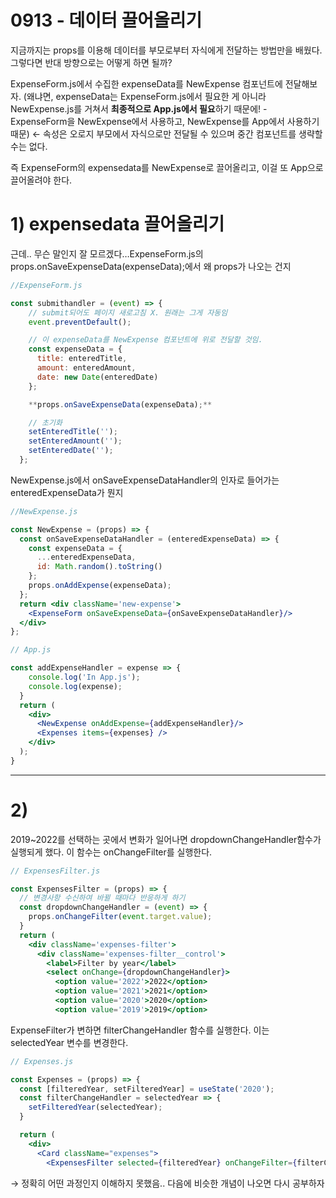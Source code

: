 # 0913 - 데이터 끌어올리기

지금까지는 props를 이용해 데이터를 부모로부터 자식에게 전달하는 방법만을 배웠다. 그렇다면 반대 방향으로는 어떻게 하면 될까?

ExpenseForm.js에서 수집한 expenseData를 NewExpense 컴포넌트에 전달해보자. (왜냐면, expenseData는 ExpenseForm.js에서 필요한 게 아니라 NewExpense.js를 거쳐서 **최종적으로 App.js에서 필요**하기 때문에! - ExpenseForm을 NewExpense에서 사용하고, NewExpense를 App에서 사용하기 때문) ← 속성은 오로지 부모에서 자식으로만 전달될 수 있으며 중간 컴포넌트를 생략할 수는 없다.

즉 ExpenseForm의 expensedata를 NewExpense로 끌어올리고, 이걸 또 App으로 끌어올려야 한다.

# 1) expensedata 끌어올리기

근데.. 무슨 말인지 잘 모르겠다…ExpenseForm.js의 props.onSaveExpenseData(expenseData);에서 왜 props가 나오는 건지

```jsx
//ExpenseForm.js

const submithandler = (event) => {
    // submit되어도 페이지 새로고침 X. 원래는 그게 자동임
    event.preventDefault();

    // 이 expenseData를 NewExpense 컴포넌트에 위로 전달할 것임.
    const expenseData = {
      title: enteredTitle,
      amount: enteredAmount,
      date: new Date(enteredDate)
    };

    **props.onSaveExpenseData(expenseData);**

    // 초기화
    setEnteredTitle('');
    setEnteredAmount('');
    setEnteredDate('');
  };
```

NewExpense.js에서 onSaveExpenseDataHandler의 인자로 들어가는  enteredExpenseData가 뭔지

```jsx
//NewExpense.js

const NewExpense = (props) => {
  const onSaveExpenseDataHandler = (enteredExpenseData) => {
    const expenseData = {
      ...enteredExpenseData,
      id: Math.random().toString()
    };
    props.onAddExpense(expenseData);
  };
  return <div className='new-expense'>
    <ExpenseForm onSaveExpenseData={onSaveExpenseDataHandler}/>
  </div>
};
```

```jsx
// App.js

const addExpenseHandler = expense => {
    console.log('In App.js');
    console.log(expense);
  }
  return (
    <div>
      <NewExpense onAddExpense={addExpenseHandler}/>
      <Expenses items={expenses} />
    </div>
  );
}
```

---

# 2)

2019~2022를 선택하는 곳에서 변화가 일어나면 dropdownChangeHandler함수가 실행되게 했다. 이 함수는 onChangeFilter를 실행한다.

```jsx
// ExpensesFilter.js

const ExpensesFilter = (props) => {
  // 변경사항 수신하여 바뀔 때마다 반응하게 하기
  const dropdownChangeHandler = (event) => {
    props.onChangeFilter(event.target.value);
  }
  return (
    <div className='expenses-filter'>
      <div className='expenses-filter__control'>
        <label>Filter by year</label>
        <select onChange={dropdownChangeHandler}>
          <option value='2022'>2022</option>
          <option value='2021'>2021</option>
          <option value='2020'>2020</option>
          <option value='2019'>2019</option>
```

ExpenseFilter가 변하면 filterChangeHandler 함수를 실행한다. 이는 selectedYear 변수를 변경한다.

```jsx
// Expenses.js

const Expenses = (props) => {
  const [filteredYear, setFilteredYear] = useState('2020');
  const filterChangeHandler = selectedYear => {
    setFilteredYear(selectedYear);
  }

  return (
    <div>
      <Card className="expenses">
        <ExpensesFilter selected={filteredYear} onChangeFilter={filterChangeHandler}/>
```

→ 정확히 어떤 과정인지 이해하지 못했음.. 다음에 비슷한 개념이 나오면 다시 공부하자